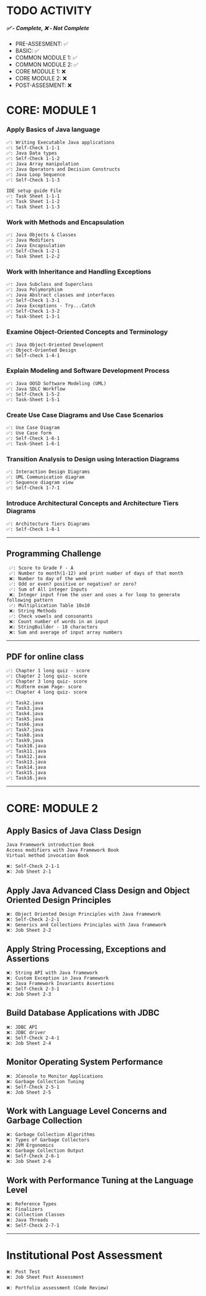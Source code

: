 # TODO ACTIVITY
##### ✅ - Complete, ❌ - Not Complete

- PRE-ASSESMENT:    ✅
- BASIC:            ✅
- COMMON MODULE 1:  ✅
- COMMON MODULE 2:  ✅
- CORE MODULE 1:    ❌
- CORE MODULE 2:    ❌
- POST-ASSESMENT:   ❌

# CORE: MODULE 1 
### Apply Basics of Java language
    ✅: Writing Executable Java applications
    ✅: Self-Check 1-1-1
    ✅: Java Data types
    ✅: Self-Check 1-1-2
    ✅: Java Array manipulation
    ✅: Java Operators and Decision Constructs
    ✅: Java Loop Sequence
    ✅: Self-Check 1-1-3

    IDE setup guide File
    ✅: Task Sheet 1-1-1
    ✅: Task Sheet 1-1-2
    ✅: Task Sheet 1-1-3

### Work with Methods and Encapsulation

    ✅: Java Objects & Classes
    ✅: Java Modifiers
    ✅: Java Encapsulation
    ✅: Self-Check 1-2-1
    ✅: Task Sheet 1-2-2
 

### Work with Inheritance and Handling Exceptions
    ✅: Java Subclass and Superclass
    ✅: Java Polymorphism
    ✅: Java Abstract classes and interfaces
    ✅: Self-Check 1-3-1
    ✅: Java Exceptions - Try...Catch
    ✅: Self-Check 1-3-2
    ✅: Task-Sheet 1-3-1


### Examine Object-Oriented Concepts and Terminology
    ✅: Java Object-Oriented Development
    ✅: Object-Oriented Design
    ✅: Self-check 1-4-1


### Explain Modeling and Software Development Process
    ✅: Java OOSD Software Modeling (UML)
    ✅: Java SDLC Workflow
    ✅: Self-Check 1-5-2
    ✅: Task-Sheet 1-5-1
 

### Create Use Case Diagrams and Use Case Scenarios
    ✅: Use Case Diagram
    ✅: Use Case form
    ✅: Self-Check 1-6-1
    ✅: Task-Sheet 1-6-1
 

### Transition Analysis to Design using Interaction Diagrams
    ✅: Interaction Design Diagrams
    ✅: UML Communication diagram
    ✅: Sequence diagram view
    ✅: Self-Check 1-7-1
 

### Introduce Architectural Concepts and Architecture Tiers Diagrams
    ✅: Architecture Tiers Diagrams
    ✅: Self-Check 1-8-1

---
  
## Programming Challenge

     ✅: Score to Grade F - A
     ✅: Number to month(1-12) and print number of days of that month
     ❌: Number to day of the week
     ✅: Odd or even? positive or negative? or zero?
     ✅: Sum of All integer Inputs
     ❌: Integer input from the user and uses a for loop to generate following pattern
     ✅: Multiplication Table 10x10
     ❌: String Methods
     ✅: Check vowels and consonants
     ❌: Count number of words in an input
     ❌: StringBuilder - 10 characters
     ❌: Sum and average of input array numbers

---

## PDF for online class

    ✅: Chapter 1 long quiz - score 
    ✅: Chapter 2 long quiz- score
    ✅: Chapter 3 long quiz- score 
    ✅: Midterm exam Page- score 
    ✅: Chapter 4 long quiz- score 
    
    ✅: Task2.java
    ✅: Task3.java
    ✅: Task4.java
    ✅: Task5.java
    ✅: Task6.java
    ✅: Task7.java
    ✅: Task8.java
    ✅: Task9.java
    ✅: Task10.java
    ✅: Task11.java
    ✅: Task12.java
    ✅: Task13.java
    ✅: Task14.java
    ✅: Task15.java
    ✅: Task16.java


---
# CORE: MODULE 2
## Apply Basics of Java Class Design

    Java Framework introduction Book
    Access modifiers with Java Framework Book
    Virtual method invocation Book

    ❌: Self-Check 2-1-1
    ❌: Job Sheet 2-1
 
 

## Apply Java Advanced Class Design and Object Oriented Design Principles

    ❌: Object Oriented Design Principles with Java framework
    ❌: Self-Check 2-2-1
    ❌: Generics and Collections Principles with Java framework
    ❌: Job Sheet 2-2


## Apply String Processing, Exceptions and Assertions

    ❌: String API with Java framework
    ❌: Custom Exception in Java Framework
    ❌: Java Framework Invariants Assertions
    ❌: Self-Check 2-3-1
    ❌: Job Sheet 2-3

     
## Build Database Applications with JDBC

    ❌: JDBC API
    ❌: JDBC driver
    ❌: Self-Check 2-4-1
    ❌: Job Sheet 2-4


## Monitor Operating System Performance

    ❌: JConsole to Monitor Applications
    ❌: Garbage Collection Tuning
    ❌: Self-Check 2-5-1
    ❌: Job Sheet 2-5


## Work with Language Level Concerns and Garbage Collection

    ❌: Garbage Collection Algorithms
    ❌: Types of Garbage Collectors
    ❌: JVM Ergonomics
    ❌: Garbage Collection Output
    ❌: Self-Check 2-6-1
    ❌: Job Sheet 2-6
 

## Work with Performance Tuning at the Language Level

    ❌: Reference Types
    ❌: Finalizers
    ❌: Collection Classes
    ❌: Java Threads
    ❌: Self-Check 2-7-1

     
---
 

# Institutional Post Assessment

    ❌: Post Test
    ❌: Job Sheet Post Assessment

    ❌: Portfolio assessment (Code Review)